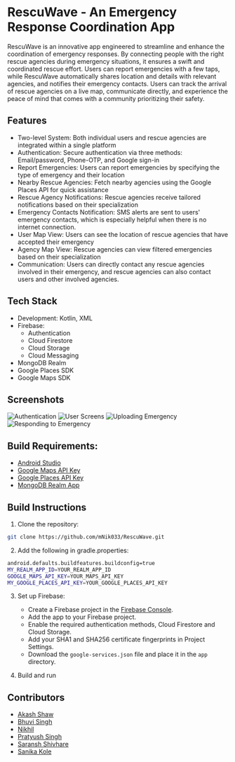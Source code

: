 # RescuWave - An Emergency Response Coordination App

RescuWave is an innovative app engineered to streamline and enhance the coordination of emergency responses. By connecting people with the right rescue agencies during emergency situations, it ensures a swift and coordinated rescue effort. Users can report emergencies with a few taps, while RescuWave automatically shares location and details with relevant agencies, and notifies their emergency contacts. Users can track the arrival of rescue agencies on a live map, communicate directly, and experience the peace of mind that comes with a community prioritizing their safety.

## Features

* Two-level System: Both individual users and rescue agencies are integrated within a single platform
* Authentication: Secure authentication via three methods: Email/password, Phone-OTP, and Google sign-in
* Report Emergencies: Users can report emergencies by specifying the type of emergency and their location
* Nearby Rescue Agencies: Fetch nearby agencies using the Google Places API for quick assistance
* Rescue Agency Notifications: Rescue agencies receive tailored notifications based on their specialization
* Emergency Contacts Notification: SMS alerts are sent to users' emergency contacts, which is especially helpful when there is no internet connection.
* User Map View: Users can see the location of rescue agencies that have accepted their emergency
* Agency Map View: Rescue agencies can view filtered emergencies based on their specialization
* Communication: Users can directly contact any rescue agencies involved in their emergency, and rescue agencies can also contact users and other involved agencies.

## Tech Stack

* Development: Kotlin, XML
* Firebase:
  - Authentication
  - Cloud Firestore
  - Cloud Storage
  - Cloud Messaging
* MongoDB Realm
* Google Places SDK
* Google Maps SDK

## Screenshots

![Authentication](https://github.com/mNik033/RescuWave/assets/69163737/d3f6ccfb-d7fd-4eec-998c-b1bc9b2a2206)
![User Screens](https://github.com/mNik033/RescuWave/assets/69163737/9493aabc-6adf-4bbd-8a39-b119e5c5ebe4)
![Uploading Emergency](https://github.com/mNik033/RescuWave/assets/69163737/2bea84f8-b4db-4c3a-b2cf-673bca665f8e)
![Responding to Emergency](https://github.com/mNik033/RescuWave/assets/69163737/5d87e905-70ed-4c5b-b9c2-720af6f181f7)

## Build Requirements:
- [Android Studio](https://developer.android.com/studio)
- [Google Maps API Key](https://developers.google.com/maps/documentation/android-sdk/get-api-key)
- [Google Places API Key](https://developers.google.com/maps/documentation/places/android-sdk/get-api-key)
- [MongoDB Realm App](https://www.mongodb.com/docs/atlas/app-services/apps/create/#std-label-create-app)

## Build Instructions

1. Clone the repository:

```bash
git clone https://github.com/mNik033/RescuWave.git
```

2. Add the following in gradle.properties:

```bash
android.defaults.buildfeatures.buildconfig=true
MY_REALM_APP_ID=YOUR_REALM_APP_ID
GOOGLE_MAPS_API_KEY=YOUR_MAPS_API_KEY
MY_GOOGLE_PLACES_API_KEY=YOUR_GOOGLE_PLACES_API_KEY
```

3. Set up Firebase:
   - Create a Firebase project in the [Firebase Console](https://console.firebase.google.com/).
   - Add the app to your Firebase project.
   - Enable the required authentication methods, Cloud Firestore and Cloud Storage.
   - Add your SHA1 and SHA256 certificate fingerprints in Project Settings.
   - Download the `google-services.json` file and place it in the `app` directory.

4. Build and run

## Contributors

* [Akash Shaw](https://github.com/Sky051)
* [Bhuvi Singh](https://github.com/Bhuviii03)
* [Nikhil](https://github.com/mNik033)
* [Pratyush Singh](https://github.com/Scholar2219w)
* [Saransh Shivhare](https://github.com/saranshs17)
* [Sanika Kole](https://github.com/sanikakole123)
